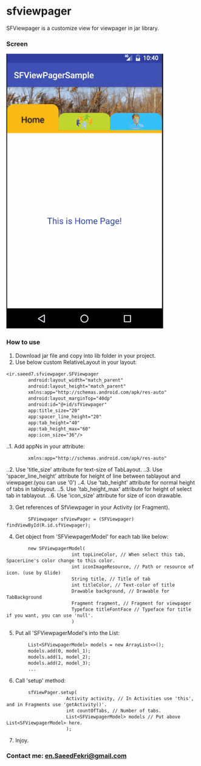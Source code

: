 # sfviewpager
SFViewpager is a customize view for viewpager in jar library.


### Screen
![alt text](https://raw.githubusercontent.com/Saeed-7/sfviewpager/master/screen/sfViewpager.gif)

### How to use
1. Download jar file and copy into lib folder in your project.
2. Use below custom RelativeLayout in your layout:<Enter>
```
<ir.saeed7.sfviewpager.SFViewpager
        android:layout_width="match_parent"
        android:layout_height="match_parent"
        xmlns:app="http://schemas.android.com/apk/res-auto"
        android:layout_marginTop="40dp"
        android:id="@+id/sfViewpager"
        app:title_size="20"
        app:spacer_line_height="20"
        app:tab_height="40"
        app:tab_height_max="60"
        app:icon_size="36"/>
```
..1. Add appNs in your attribute:<Enter>
```
        xmlns:app="http://schemas.android.com/apk/res-auto"
```
..2. Use 'title_size' attribute for text-size of TabLayout.
..3. Use 'spacer_line_height' attribute for height of line between tablayout and viewpager.(you can use '0')
..4. Use 'tab_height' attribute for normal height of tabs in tablayout.
..5. Use 'tab_height_max' attribute for height of select tab in tablayout.
..6. Use 'icon_size' attribute for size of icon drawable.

3. Get references of SfViewpager in your Activity (or Fragment).
```
        SFViewpager sfViewPager = (SFViewpager) findViewById(R.id.sfViewpager);
```
4. Get object from 'SFViewpagerModel' for each tab like below:
```
        new SFViewpagerModel(
                        int topLineColor, // When select this tab, SpacerLine's color change to this color.
                        int iconImageResource, // Path or resource of icon. (use by Glide)
                        String title, // Title of tab
                        int titleColor, // Text-color of title
                        Drawable background, // Drawable for TabBackground
                        Fragment fragment, // Fragment for viewpager
                        Typeface titleFontFace // Typeface for title if you want, you can use 'null'.
                        )
```
5. Put all 'SFViewpagerModel's into the List:
```
        List<SFViewpagerModel> models = new ArrayList<>();
        models.add(0, model_1);
        models.add(1, model_2);
        models.add(2, model_3);
        ...
```
6. Call 'setup' method:
```
        sfViewPager.setup(
                      Activity activity, // In Activities use 'this', and in Fragments use 'getActivity()'.
                      int countOfTabs, // Number of tabs.
                      List<SFViewpagerModel> models // Put above List<SFViewpagerModel> here.
                      );
```
7. Injoy.

### Contact me: en.SaeedFekri@gmail.com
